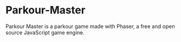 # Parkour-Master
Parkour Master is a parkour game made with Phaser, a free and open source JavaScript game engine.
